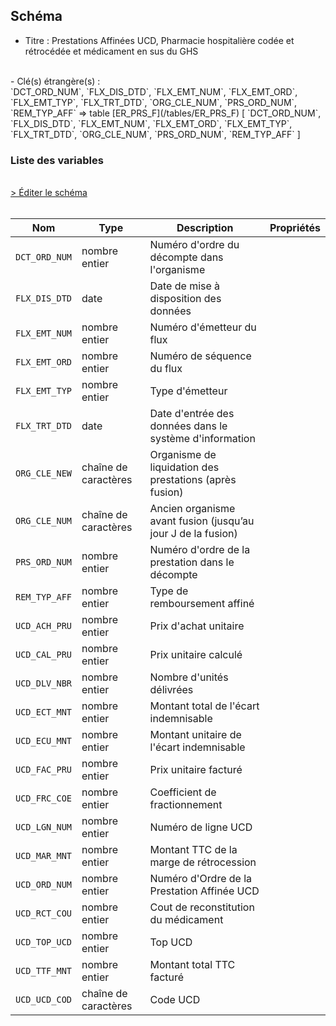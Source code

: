 ## Schéma

- Titre : Prestations Affinées UCD, Pharmacie hospitalière codée et rétrocédée et médicament en sus du GHS
<br />
- Clé(s) étrangère(s) : <br />
`DCT_ORD_NUM`, `FLX_DIS_DTD`, `FLX_EMT_NUM`, `FLX_EMT_ORD`, `FLX_EMT_TYP`, `FLX_TRT_DTD`, `ORG_CLE_NUM`, `PRS_ORD_NUM`, `REM_TYP_AFF` => table [ER_PRS_F](/tables/ER_PRS_F) [ `DCT_ORD_NUM`, `FLX_DIS_DTD`, `FLX_EMT_NUM`, `FLX_EMT_ORD`, `FLX_EMT_TYP`, `FLX_TRT_DTD`, `ORG_CLE_NUM`, `PRS_ORD_NUM`, `REM_TYP_AFF` ]<br />

### Liste des variables
<br />
<div>
    <a href="https://gitlab.com/healthdatahub/schema-snds/edit/master/schemas/DCIR/ER_UCD_F.json"  
    arget="_blank" rel="noopener noreferrer">> Éditer le schéma</a>
    <OutboundLink />
</div>
<br />

Nom|Type|Description|Propriétés
-|-|-|-
`DCT_ORD_NUM`|nombre entier|Numéro d&#x27;ordre du décompte dans l&#x27;organisme||
`FLX_DIS_DTD`|date|Date de mise à disposition des données||
`FLX_EMT_NUM`|nombre entier|Numéro d&#x27;émetteur du flux||
`FLX_EMT_ORD`|nombre entier|Numéro de séquence du flux||
`FLX_EMT_TYP`|nombre entier|Type d&#x27;émetteur||
`FLX_TRT_DTD`|date|Date d&#x27;entrée des données dans le système d&#x27;information||
`ORG_CLE_NEW`|chaîne de caractères|Organisme de liquidation des prestations (après fusion)||
`ORG_CLE_NUM`|chaîne de caractères|Ancien organisme avant fusion (jusqu’au jour J de la fusion)||
`PRS_ORD_NUM`|nombre entier|Numéro d&#x27;ordre de la prestation dans le décompte||
`REM_TYP_AFF`|nombre entier|Type de remboursement affiné||
`UCD_ACH_PRU`|nombre entier|Prix d&#x27;achat unitaire||
`UCD_CAL_PRU`|nombre entier|Prix unitaire calculé||
`UCD_DLV_NBR`|nombre entier|Nombre d&#x27;unités délivrées||
`UCD_ECT_MNT`|nombre entier|Montant total de l&#x27;écart indemnisable||
`UCD_ECU_MNT`|nombre entier|Montant unitaire de l&#x27;écart indemnisable||
`UCD_FAC_PRU`|nombre entier|Prix unitaire facturé||
`UCD_FRC_COE`|nombre entier|Coefficient de fractionnement||
`UCD_LGN_NUM`|nombre entier|Numéro de ligne UCD||
`UCD_MAR_MNT`|nombre entier|Montant TTC de la marge de rétrocession||
`UCD_ORD_NUM`|nombre entier|Numéro d&#x27;Ordre de la Prestation Affinée UCD||
`UCD_RCT_COU`|nombre entier|Cout de reconstitution du médicament||
`UCD_TOP_UCD`|nombre entier|Top UCD||
`UCD_TTF_MNT`|nombre entier|Montant total TTC facturé||
`UCD_UCD_COD`|chaîne de caractères|Code UCD||

